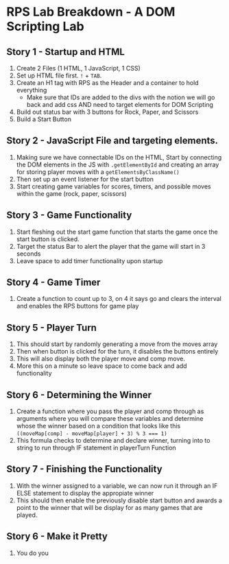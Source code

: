 # RPS Lab Breakdown - A DOM Scripting Lab

## Story 1 - Startup and HTML

1. Create 2 Files (1 HTML, 1 JavaScript, 1 CSS)
2. Set up HTML file first. `!` + `TAB`.
3. Create an H1 tag with RPS as the Header and a container to hold everything
    - Make sure that IDs are added to the divs with the notion we will go back and add css AND need to target elements for DOM Scripting
4. Build out status bar with 3 buttons for Rock, Paper, and Scissors
5. Build a Start Button

## Story 2 - JavaScript File and targeting elements.

1. Making sure we have connectable IDs on the HTML, Start by connecting the DOM elements in the JS with `.getElementById` and creating an array for storing player moves with a `getElementsByClassName()`
2. Then set up an event listener for the start button
3. Start creating game variables for scores, timers, and possible moves within the game (rock, paper, scissors)
## Story 3 - Game Functionality

1. Start fleshing out the start game function that starts the game once the start button is clicked.
2. Target the status Bar to alert the player that the game will start in 3 seconds
3. Leave space to add timer functionality upon startup

## Story 4 - Game Timer

1. Create a function to count up to 3, on 4 it says go and clears the interval and enables the RPS buttons for game play

## Story 5 - Player Turn

1. This should start by randomly generating a move from the moves array
2. Then when button is clicked for the turn, it disables the buttons entirely
3. This will also display both the player move and comp move.
4. More this on a minute so leave space to come back and add functionality

## Story 6 - Determining the Winner

1. Create a function where you pass the player and comp through as arguments where you will compare these variables and determine whose the winner based on a condition that looks like this `((moveMap[comp] - moveMap[player] + 3) % 3 === 1)`
2. This formula checks to determine and declare winner, turning into to string to run through IF statement in playerTurn Function

## Story 7 - Finishing the Functionality

1. With the winner assigned to a variable, we can now run it through an IF ELSE statement to display the appropiate winner
2. This should then enable the previously disable start button and awards a point to the winner that will be display for as many games that are played.

## Story 6 - Make it Pretty

1. You do you